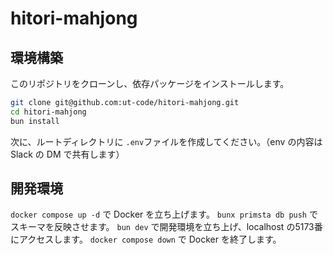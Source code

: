# hitori-mahjong

## 環境構築

このリポジトリをクローンし、依存パッケージをインストールします。

```sh
git clone git@github.com:ut-code/hitori-mahjong.git
cd hitori-mahjong
bun install
```

次に、ルートディレクトリに `.env`ファイルを作成してください。（env の内容は Slack の DM で共有します）

## 開発環境
`docker compose up -d` で Docker を立ち上げます。
`bunx primsta db push` でスキーマを反映させます。
`bun dev` で開発環境を立ち上げ、localhost の5173番にアクセスします。
`docker compose down` で Docker を終了します。
